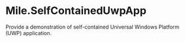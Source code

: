 ﻿# Mile.SelfContainedUwpApp

Provide a demonstration of self-contained Universal Windows Platform (UWP)
application.
